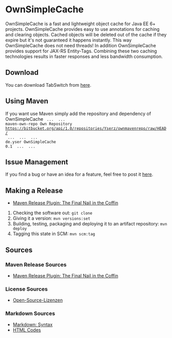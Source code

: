 # OwnSimpleCache
OwnSimpleCache is a fast and lightweight object cache for Java EE 6+ projects.
OwnSimpleCache provides easy to use annotations for caching and clearing objects.
Cached objects will be deleted out of the cache if they expire but it's not guaranteed it happens instantly.
This way OwnSimpleCache does not need threads!
In addition OwnSimpleCache provides support for JAX-RS Entity-Tags. 
Combining these two caching technologies results in faster responses and less bandwidth consumption.

## Download
You can download TabSwitch from <a href="https://bitbucket.org/api/1.0/repositories/Yserz/ownmavenrepo/raw/HEAD/de/yser/OwnSimpleCache/0.1/OwnSimpleCache-0.1.jar" type="application/octet-stream">here</a>.

## Using Maven
If you want use Maven simply add the repository and dependency of OwnSimpleCache
<code>
...
<repositories>
    ...
    <repository>
        <id>maven-own-repo</id>
        <name>Own Repository</name>
        <url>https://bitbucket.org/api/1.0/repositories/Yserz/ownmavenrepo/raw/HEAD/</url>
    </repository>
    ...
</repositories>
...
<dependencies>
    ...
    <dependency>
        <groupId>de.yser</groupId>
        <artifactId>OwnSimpleCache</artifactId>
        <version>0.1</version>
    </dependency>
    ...
<dependencies>
...
</code>

## Issue Management
If you find a bug or have an idea for a feature, feel free to post it [here](https://github.com/Yserz/OwnSimpleCache/issues).

## Making a Release
- [Maven Release Plugin: The Final Nail in the Coffin](http://axelfontaine.com/blog/final-nail.html)

1. Checking the software out: <code>git clone</code>
2. Giving it a version: <code>mvn versions:set</code>
3. Building, testing, packaging and deploying it to an artifact repository: <code>mvn deploy</code>
4. Tagging this state in SCM: <code>mvn scm:tag</code>

## Sources

### Maven Release Sources
- [Maven Release Plugin: The Final Nail in the Coffin](http://axelfontaine.com/blog/final-nail.html)

### License Sources
- [Open-Source-Lizenzen](http://www.heise.de/open/artikel/Open-Source-Lizenzen-221957.html)

### Markdown Sources
- [Markdown: Syntax](http://daringfireball.net/projects/markdown/syntax)
- [HTML Codes](http://character-code.com/arrows-html-codes.php)
